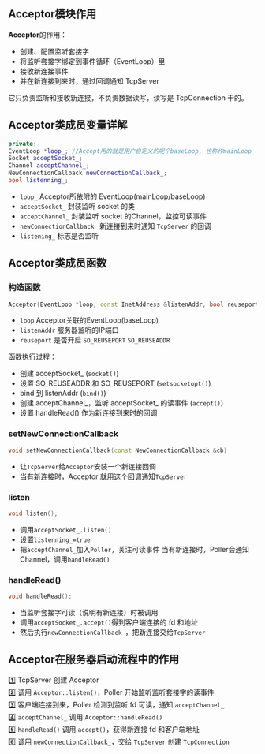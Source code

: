 ## Acceptor模块作用
**Acceptor**的作用：
- 创建、配置监听套接字
- 将监听套接字绑定到事件循环（EventLoop）里
- 接收新连接事件
- 并在新连接到来时，通过回调通知 TcpServer

它只负责监听和接收新连接，不负责数据读写，读写是 TcpConnection 干的。

## Acceptor类成员变量详解

```c++
private:
EventLoop *loop_; //Accept用的就是用户自定义的呢个baseLoop, 也称作mainLoop
Socket acceptSocket_;
Channel acceptChannel_;
NewConnectionCallback newConnectionCallback_;
bool listenning_;
```

- `loop_` Acceptor所依附的 EventLoop(mainLoop/baseLoop)
- `acceptSocket_` 封装监听 socket 的类
- `acceptChannel_` 封装监听 socket 的Channel，监控可读事件
- `newConnectionCallback_` 新连接到来时通知 `TcpServer` 的回调
- `listening_` 标志是否监听

## Acceptor类成员函数

### 构造函数

```c++
Acceptor(EventLoop *loop, const InetAddress &listenAddr, bool reuseport);
```

- `loop` Acceptor关联的EventLoop(baseLoop)
- `listenAddr` 服务器监听的IP端口
- `reuseport` 是否开启 `SO_REUSEPORT` `SO_REUSEADDR`

函数执行过程：
- 创建 acceptSocket_ (`socket()`)
- 设置 SO_REUSEADDR 和 SO_REUSEPORT (`setsocketopt()`)
- bind 到 listenAddr (`bind()`)
- 创建 acceptChannel_，监听 acceptSocket_ 的读事件 (`accept()`)
- 设置 handleRead() 作为新连接到来时的回调 

### setNewConnectionCallback
```c++
void setNewConnectionCallback(const NewConnectionCallback &cb)
```

- 让`TcpServer`给`Acceptor`安装一个新连接回调
- 当有新连接时，Acceptor 就用这个回调通知`TcpServer`

### listen
```cpp
void listen();
```
- 调用`acceptSocket_.listen()`
- 设置`listenning_=true`
- 把`acceptChannel_`加入`Poller`，关注可读事件
当有新连接时，Poller会通知Channel，调用`handleRead()`

### handleRead()
```cpp
void handleRead();
```

- 当监听套接字可读（说明有新连接）时被调用
- 调用`acceptSocket_.accept()`得到客户端连接的 fd 和地址
- 然后执行`newConnectionCallback_`，把新连接交给`TcpServer`

## Acceptor在服务器启动流程中的作用
1️⃣ TcpServer 创建 Acceptor  
2️⃣ 调用 `Acceptor::listen()`，Poller 开始监听监听套接字的读事件  
3️⃣ 客户端连接到来，Poller 检测到监听 fd 可读，通知 `acceptChannel_`  
4️⃣ `acceptChannel_` 调用 `Acceptor::handleRead()`  
5️⃣ `handleRead()` 调用 `accept()`，获得新连接 fd 和客户端地址  
6️⃣ 调用 `newConnectionCallback_`，交给 `TcpServer` 创建 `TcpConnection`